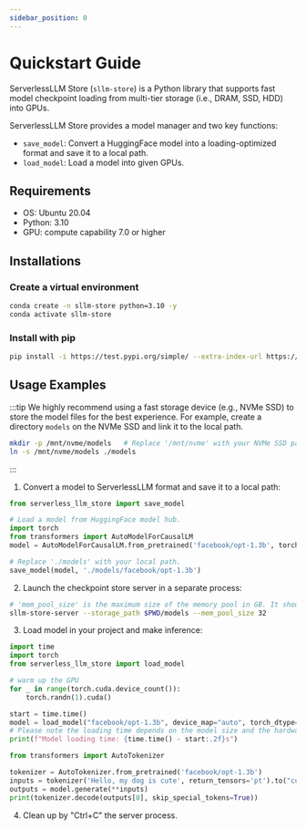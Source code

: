 ```yaml
---
sidebar_position: 0
---
```


# Quickstart Guide

ServerlessLLM Store (`sllm-store`) is a Python library that supports fast model checkpoint loading from multi-tier storage (i.e., DRAM, SSD, HDD) into GPUs.

ServerlessLLM Store provides a model manager and two key functions:
- `save_model`: Convert a HuggingFace model into a loading-optimized format and save it to a local path.
- `load_model`: Load a model into given GPUs.


## Requirements
- OS: Ubuntu 20.04
- Python: 3.10
- GPU: compute capability 7.0 or higher

## Installations

### Create a virtual environment
```bash
conda create -n sllm-store python=3.10 -y
conda activate sllm-store
```

### Install with pip
```bash
pip install -i https://test.pypi.org/simple/ --extra-index-url https://pypi.org/simple/ serverless_llm_store==0.0.1.dev3
```

## Usage Examples
:::tip
We highly recommend using a fast storage device (e.g., NVMe SSD) to store the model files for the best experience.
For example, create a directory `models` on the NVMe SSD and link it to the local path.
```bash
mkdir -p /mnt/nvme/models   # Replace '/mnt/nvme' with your NVMe SSD path.
ln -s /mnt/nvme/models ./models
```
:::

1. Convert a model to ServerlessLLM format and save it to a local path:
```python
from serverless_llm_store import save_model

# Load a model from HuggingFace model hub.
import torch
from transformers import AutoModelForCausalLM
model = AutoModelForCausalLM.from_pretrained('facebook/opt-1.3b', torch_dtype=torch.float16)

# Replace './models' with your local path.
save_model(model, './models/facebook/opt-1.3b')
```

2. Launch the checkpoint store server in a separate process:
```bash
# 'mem_pool_size' is the maximum size of the memory pool in GB. It should be larger than the model size.
sllm-store-server --storage_path $PWD/models --mem_pool_size 32
```

<!-- Running the server using a container:

```bash
docker build -t checkpoint_store_server -f Dockerfile .
# Make sure the models have been downloaded using examples/save_model.py script
docker run -it --rm -v $PWD/models:/app/models checkpoint_store_server
``` -->

3. Load model in your project and make inference:
```python
import time
import torch
from serverless_llm_store import load_model

# warm up the GPU
for _ in range(torch.cuda.device_count()):
    torch.randn(1).cuda()

start = time.time()
model = load_model("facebook/opt-1.3b", device_map="auto", torch_dtype=torch.float16, storage_path="./models/", fully_parallel=True)
# Please note the loading time depends on the model size and the hardware bandwidth.
print(f"Model loading time: {time.time() - start:.2f}s")

from transformers import AutoTokenizer

tokenizer = AutoTokenizer.from_pretrained('facebook/opt-1.3b')
inputs = tokenizer('Hello, my dog is cute', return_tensors='pt').to("cuda")
outputs = model.generate(**inputs)
print(tokenizer.decode(outputs[0], skip_special_tokens=True))
```

4. Clean up by "Ctrl+C" the server process.